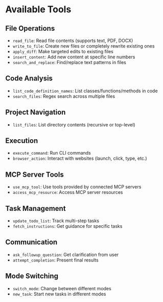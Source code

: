 # Available Tools

## File Operations
- `read_file`: Read file contents (supports text, PDF, DOCX)
- `write_to_file`: Create new files or completely rewrite existing ones  
- `apply_diff`: Make targeted edits to existing files
- `insert_content`: Add new content at specific line numbers
- `search_and_replace`: Find/replace text patterns in files

## Code Analysis
- `list_code_definition_names`: List classes/functions/methods in code
- `search_files`: Regex search across multiple files

## Project Navigation  
- `list_files`: List directory contents (recursive or top-level)

## Execution
- `execute_command`: Run CLI commands
- `browser_action`: Interact with websites (launch, click, type, etc.)

## MCP Server Tools
- `use_mcp_tool`: Use tools provided by connected MCP servers
- `access_mcp_resource`: Access MCP server resources

## Task Management
- `update_todo_list`: Track multi-step tasks
- `fetch_instructions`: Get guidance for specific tasks

## Communication
- `ask_followup_question`: Get clarification from user  
- `attempt_completion`: Present final results

## Mode Switching
- `switch_mode`: Change between different modes
- `new_task`: Start new tasks in different modes